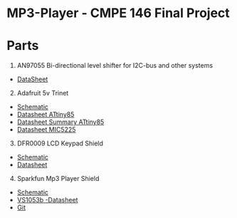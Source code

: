 # MP3-Player - CMPE 146 Final Project

# Parts
1. AN97055 Bi-directional level shifter for I2C-bus and other systems
  * [DataSheet](https://github.com/jcook3701/CMPE146/blob/master/mp3_player/datasheets/Bi-directional_level_shifter%20/AN97055.pdf)

2. Adafruit 5v Trinet
  * [Schematic](https://github.com/jcook3701/CMPE146/blob/master/mp3_player/datasheets/adafruit_trinket_5v/adafruit_products_trinket5V.pdf)
  * [Datasheet ATtiny85](https://github.com/jcook3701/CMPE146/blob/master/mp3_player/datasheets/adafruit_trinket_5v/Atmel_ATtiny25_ATtiny45_ATtiny85_Datasheet.pdf)
  * [Datasheet Summary ATtiny85](https://github.com/jcook3701/CMPE146/blob/master/mp3_player/datasheets/adafruit_trinket_5v/ATtiny25_ATtiny45_ATtiny85_Datasheet_Summary.pdf)
  * [Datasheet MIC5225](https://github.com/jcook3701/CMPE146/blob/master/mp3_player/datasheets/adafruit_trinket_5v/Microsoft%20Word%20-%20MIC5225.doc.pdf)
 
3. DFR0009 LCD Keypad Shield
  * [Schematic](https://github.com/jcook3701/CMPE146/blob/master/mp3_player/datasheets/ldc_shield/LCDKeypad_Shield_SCH.pdf)
  * [Datasheet](https://github.com/jcook3701/CMPE146/blob/master/mp3_player/datasheets/ldc_shield/TC1602A-01T_SpecV00_2009_09_23.doc.pdf)

4. Sparkfun Mp3 Player Shield
  * [Schematic](https://github.com/jcook3701/CMPE146/blob/master/mp3_player/datasheets/sparkfun_mp3_player_shield/Schematic_MP3_Shield_v15.pdf)
  * [VS1053b -Datasheet](https://github.com/jcook3701/CMPE146/blob/master/mp3_player/datasheets/sparkfun_mp3_player_shield/Datasheet_VS1053B.pdf)
  * [Git](https://github.com/jcook3701/CMPE146/tree/master/mp3_player/datasheets/sparkfun_mp3_player_shield/MP3_Player_Shield-V_1.5)